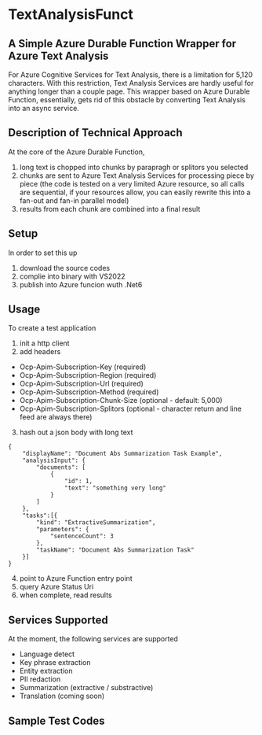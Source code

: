 # TextAnalysisFunct
## A Simple Azure Durable Function Wrapper for Azure Text Analysis
For Azure Cognitive Services for Text Analysis, there is a limitation for 5,120 characters.  With this restriction, Text Analysis Services are hardly useful for anything longer than a couple page.  This wrapper based on Azure Durable Function, essentially, gets rid of this obstacle by converting Text Analysis into an async service.
## Description of Technical Approach
At the core of the Azure Durable Function, 
1. long text is chopped into chunks by parapragh or splitors you selected
2. chunks are sent to Azure Text Analysis Services for processing piece by piece (the code is tested on a very limited Azure resource, so all calls are sequential, if your resources allow, you can easily rewrite this into a fan-out and fan-in parallel model)
3. results from each chunk are combined into a final result 
## Setup
In order to set this up
1. download the source codes
2. complie into binary with VS2022
3. publish into Azure funcion wuth .Net6
## Usage
To create a test application
1. init a http client
2. add headers 
 - Ocp-Apim-Subscription-Key (required)
 - Ocp-Apim-Subscription-Region (required)
 - Ocp-Apim-Subscription-Url (required)
 - Ocp-Apim-Subscription-Method (required)
 - Ocp-Apim-Subscription-Chunk-Size (optional - default: 5,000)
 - Ocp-Apim-Subscription-Splitors (optional - character return and line feed are always there)
3. hash out a json body with long text
```
{
    "displayName": "Document Abs Summarization Task Example",
    "analysisInput": {
		"documents": [
			{
				"id": 1,
				"text": "something very long"
			}
		]
	},
    "tasks":[{
        "kind": "ExtractiveSummarization",
        "parameters": {
            "sentenceCount": 3
        },
        "taskName": "Document Abs Summarization Task"
    }]
}
```
4. point to Azure Function entry point
5. query Azure Status Uri
6. when complete, read results
## Services Supported
At the moment, the following services are supported
- Language detect
- Key phrase extraction
- Entity extraction
- PII redaction
- Summarization (extractive / substractive)
- Translation (coming soon)
## Sample Test Codes
